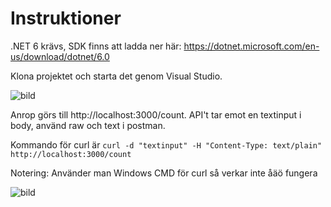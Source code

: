 # Instruktioner
.NET 6 krävs, SDK finns att ladda ner här: https://dotnet.microsoft.com/en-us/download/dotnet/6.0

Klona projektet och starta det genom Visual Studio. 

![bild](https://user-images.githubusercontent.com/71646841/167247744-5231ab28-c2ba-4219-8da4-c2a5125322f2.png)

Anrop görs till http://localhost:3000/count. API't tar emot en textinput i body, använd raw och text i postman.

Kommando för curl är ```curl -d "textinput" -H "Content-Type: text/plain" http://localhost:3000/count```

Notering: Använder man Windows CMD för curl så verkar inte åäö fungera

![bild](https://user-images.githubusercontent.com/71646841/167247356-05649977-2aa7-4f63-890e-d253b7686f79.png)


